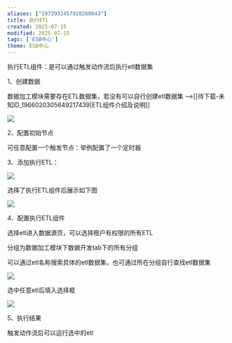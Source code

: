 ```yaml
---
aliases: ["1973932457928260043"]
title: 执行ETL
created: 2025-07-15
modified: 2025-07-15
tags: ['ESB中心']
theme: ESB中心
---
```


执行ETL组件：是可以通过触发动作流后执行etl数据集

1、创建数据

数据加工模块需要存在ETL数据集，若没有可以自行创建etl数据集 -->[[待下载-未知ID_1966020305649217439|ETL组件介绍及说明]]

![](83efaf5d42352a8042498f6d36f04f95.jpg)

2、配置初始节点

可任意配置一个触发节点：举例配置了一个定时器

3、添加执行ETL：

![](c000c4746d747bd64c9a8446fa5ad57d.jpg)

选择了执行ETL组件后展示如下图

![](5945c827250f25a516c70375ce641023.jpg)

4、配置执行ETL组件

选择etl进入数据源页，可以选择租户有权限的所有ETL

分组为数据加工模块下数据开发tab下的所有分组

可以通过etl名称搜索具体的etl数据集，也可通过所在分组自行查找etl数据集

![](c83f2ce0f3381283f169d1f8e6690213.jpg)

选中任意etl后填入选择框

![](b4bc0e9353594ed167f7c5d91f689a47.jpg)

5、执行结果

触发动作流后可以运行选中的etl